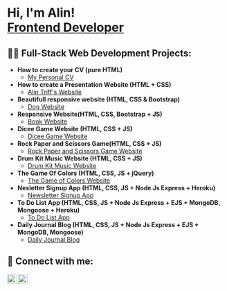 <h1>Hi, I'm Alin! <br/><a href="https://github.com/triffalin">Frontend Developer</a>

<h2>👨‍💻 Full-Stack Web Development Projects:</h2>

- <b>How to create your CV (pure HTML)</b>
  - [My Personal CV](https://triffalin.github.io/cv/)
- <b>How to create a Presentation Website (HTML + CSS)</b>
  - [Alin Triff's Website](https://triffalin.github.io/mysite/)
- <b>Beautifull responsive website (HTML, CSS & Bootstrap)</b>
  - [Dog Website](https://triffalin.github.io/tindong/)
- <b>Responsive Website(HTML, CSS, Bootstrap + JS)</b>
  - [Book Website](https://triffalin.github.io/book/)
- <b>Dicee Game Website (HTML, CSS + JS)</b>
  - [Dicee Game Website](https://triffalin.github.io/diceegame/)
- <b>Rock Paper and Scissors Game(HTML, CSS + JS)</b>
  - [Rock Paper and Scissors Game Website](https://triffalin.github.io/rpas/)
- <b>Drum Kit Music Website (HTML, CSS + JS)</b>
  - [Drum Kit Music Website](https://triffalin.github.io/drumkit/)  
- <b>The Game Of Colors (HTML, CSS, JS + jQuery)</b>
  - [The Game of Colors Website](https://triffalin.github.io/drumkit/)
- <b>Nesletter Signup App (HTML, CSS, JS + Node Js Express + Heroku)</b>
  - [Newsletter Signup App](https://salty-gorge-41128.herokuapp.com/)
- <b>To Do List App (HTML, CSS, JS + Node Js Express + EJS + MongoDB, Mongoose + Heroku)</b>
  - [To Do List App](https://polar-island-34443.herokuapp.com/)
- <b>Daily Journal Blog (HTML, CSS, JS + Node Js Express + EJS + MongoDB, Mongoose)</b>
  - [Daily Journal Blog](https://github.com/triffalin/blogwebsite) 
  

<h2> 🤳 Connect with me:</h2>

[<img align="left" alt="JoshMadakor | Twitter" width="22px" src="https://cdn.cdnlogo.com/logos/t/96/twitter-icon.svg" />][twitter]
[<img align="left" alt="JoshMadakor | LinkedIn" width="22px" src="https://cdn.cdnlogo.com/logos/l/78/linkedin-icon.svg" />][linkedin]

[twitter]: https://twitter.com/TriffAlin/
[linkedin]: https://linkedin.com/in/alintriff/
